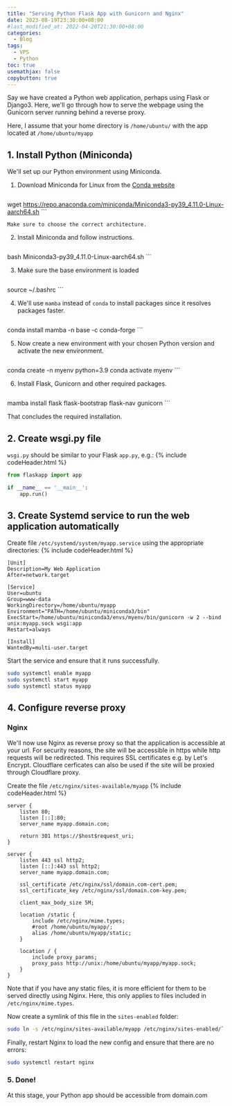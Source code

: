 ```yaml
---
title: "Serving Python Flask App with Gunicorn and Nginx"
date: 2023-08-19T23:30:00+08:00
#last_modified_at: 2022-04-20T21:30:00+08:00
categories:
  - Blog
tags:
  - VPS
  - Python
toc: true
usemathjax: false
copybutton: true
---
```


Say we have created a Python web application, perhaps using Flask or Django3. Here, we'll go through how to serve the webpage using the Gunicorn server running behind a reverse proxy.

Here, I assume that your home directory is `/home/ubuntu/` with the app located at `/home/ubuntu/myapp`

## 1. Install Python (Miniconda)

We'll set up our Python environment using Miniconda.

1. Download Miniconda for Linux from the [Conda website](https://docs.conda.io/en/latest/miniconda.html)
	```sh
wget https://repo.anaconda.com/miniconda/Miniconda3-py39_4.11.0-Linux-aarch64.sh
	```
	
	Make sure to choose the correct architecture.
	
2. Install Miniconda and follow instructions.
	```sh
bash Miniconda3-py39_4.11.0-Linux-aarch64.sh
	```

3. Make sure the base environment is loaded
	```sh
source ~/.bashrc
	```
	
4. We'll use `mamba` instead of `conda` to install packages since it resolves packages faster.
	```sh
conda install mamba -n base -c conda-forge
	```
	
5. Now create a new environment with your chosen Python version and activate the new environment.
	```sh
conda create -n myenv python=3.9
conda activate myenv
	```
	
6. Install Flask, Gunicorn and other required packages.
	```sh
mamba install flask flask-bootstrap flask-nav gunicorn 
	```

That concludes the required installation.	

## 2. Create wsgi.py file

`wsgi.py` should be similar to your Flask `app.py`, e.g.:
{% include codeHeader.html %}
```python
from flaskapp import app

if __name__ == '__main__':
    app.run()
```

## 3. Create Systemd service to run the web application automatically

Create file `/etc/systemd/system/myapp.service` using the appropriate directories:
{% include codeHeader.html %}
```systemd
[Unit]
Description=My Web Application
After=network.target

[Service]
User=ubuntu
Group=www-data
WorkingDirectory=/home/ubuntu/myapp
Environment="PATH=/home/ubuntu/miniconda3/bin"
ExecStart=/home/ubuntu/miniconda3/envs/myenv/bin/gunicorn -w 2 --bind unix:myapp.sock wsgi:app
Restart=always

[Install]
WantedBy=multi-user.target
```

Start the service and ensure that it runs successfully.
```sh
sudo systemctl enable myapp
sudo systemctl start myapp
sudo systemctl status myapp
```

## 4. Configure reverse proxy

### Nginx

We'll now use Nginx as reverse proxy so that the application is accessible at your url. 
For security reasons, the site will be accessible in https while http requests will be redirected.
This requires SSL certificates e.g. by Let's Encrypt.
Cloudflare cerficates can also be used if the site will be proxied through Cloudflare proxy.

Create the file `/etc/nginx/sites-available/myapp`
{% include codeHeader.html %}
```nginx
server {
    listen 80;
    listen [::]:80;
    server_name myapp.domain.com;

    return 301 https://$host$request_uri;
}

server {
    listen 443 ssl http2;
    listen [::]:443 ssl http2;
    server_name myapp.domain.com;

    ssl_certificate /etc/nginx/ssl/domain.com-cert.pem;
    ssl_certificate_key /etc/nginx/ssl/domain.com-key.pem;

    client_max_body_size 5M;

    location /static {
        include /etc/nginx/mime.types;
        #root /home/ubuntu/myapp/;
        alias /home/ubuntu/myapp/static;
    }

    location / {
        include proxy_params;
        proxy_pass http://unix:/home/ubuntu/myapp/myapp.sock;
    }
}
```
Note that if you have any static files, it is more efficient for them to be served directly using Nginx. 
Here, this only applies to files included in `/etc/nginx/mime.types`.


Now create a symlink of this file in the `sites-enabled` folder:
```sh
sudo ln -s /etc/nginx/sites-available/myapp /etc/nginx/sites-enabled/`
```

Finally, restart Nginx to load the new config and ensure that there are no errors:
```sh
sudo systemctl restart nginx
```

### 5. Done!

At this stage, your Python app should be accessible from domain.com

